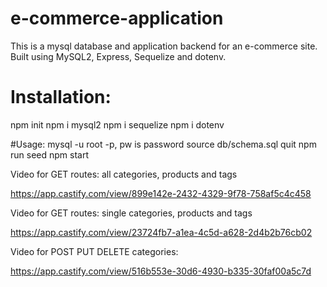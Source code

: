 # e-commerce-application

This is a mysql database and application backend for an e-commerce site. Built using MySQL2, Express, Sequelize and dotenv.

# Installation:
npm init
npm i mysql2
npm i sequelize
npm i dotenv

#Usage:
mysql -u root -p, pw is password
source db/schema.sql
quit
npm run seed
npm start

Video for GET routes: all categories, products and tags

https://app.castify.com/view/899e142e-2432-4329-9f78-758af5c4c458

Video for GET routes: single categories, products and tags

https://app.castify.com/view/23724fb7-a1ea-4c5d-a628-2d4b2b76cb02

Video for POST PUT DELETE categories:

https://app.castify.com/view/516b553e-30d6-4930-b335-30faf00a5c7d

